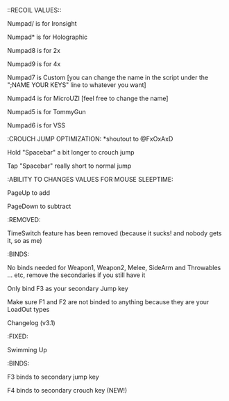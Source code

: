 ::RECOIL VALUES::

Numpad/ is for Ironsight

Numpad* is for Holographic

Numpad8 is for 2x

Numpad9 is for 4x

Numpad7 is Custom [you can change the name in the script under the ";NAME YOUR KEYS" line to whatever you want]

Numpad4 is for MicroUZI [feel free to change the name]

Numpad5 is for TommyGun

Numpad6 is for VSS

:CROUCH JUMP OPTIMIZATION: *shoutout to @FxOxAxD

Hold "Spacebar" a bit longer to crouch jump

Tap "Spacebar" really short to normal jump

:ABILITY TO CHANGES VALUES FOR MOUSE SLEEPTIME:

PageUp to add

PageDown to subtract

:REMOVED:

TimeSwitch feature has been removed (because it sucks! and nobody gets it, so as me)

:BINDS:

No binds needed for Weapon1, Weapon2, Melee, SideArm and Throwables ... etc, remove the secondaries if you still have it

Only bind F3 as your secondary Jump key

Make sure F1 and F2 are not binded to anything because they are your LoadOut types

Changelog (v3.1)

:FIXED:

Swimming Up

:BINDS:

F3 binds to secondary jump key

F4 binds to secondary crouch key (NEW!)